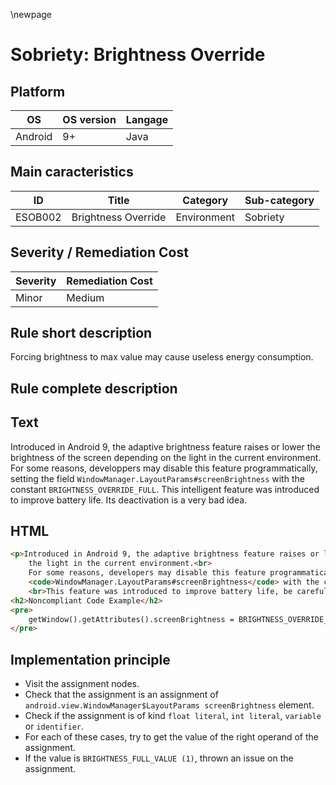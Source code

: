 \newpage

# Sobriety: Brightness Override

## Platform

|   OS          |  OS version  |  Langage  |
|---------------|--------------|-----------|
| Android       |      9+      |  Java     |

## Main caracteristics

|   ID     | Title                | Category    | Sub-category   |
|----------|----------------------|-------------|----------------|
| ESOB002  | Brightness Override  | Environment | Sobriety       |

## Severity / Remediation Cost

|  Severity  | Remediation Cost    |
|------------|---------------------|
| Minor      | Medium              |

## Rule short description

Forcing brightness to max value may cause useless energy consumption.

## Rule complete description

## Text

Introduced in Android 9, the adaptive brightness feature raises or lower the brightness of the screen depending
on the light in the current environment. For some reasons, developpers may disable this feature programmatically,
setting the field `WindowManager.LayoutParams#screenBrightness` with the constant `BRIGHTNESS_OVERRIDE_FULL`.
This intelligent feature was introduced to improve battery life. Its deactivation is a very bad idea.

## HTML

```html
<p>Introduced in Android 9, the adaptive brightness feature raises or lower the brightness of the screen depending on
    the light in the current environment.<br>
    For some reasons, developers may disable this feature programmatically, setting the field
    <code>WindowManager.LayoutParams#screenBrightness</code> with the constant <code>BRIGHTNESS_OVERRIDE_FULL</code>.
    <br>This feature was introduced to improve battery life, be careful when deactivating it.</p>
<h2>Noncompliant Code Example</h2>
<pre>
    getWindow().getAttributes().screenBrightness = BRIGHTNESS_OVERRIDE_FULL;
</pre>
```

## Implementation principle

- Visit the assignment nodes.
- Check that the assignment is an assignment of `android.view.WindowManager$LayoutParams screenBrightness` element.
- Check if the assignment is of kind `float literal`, `int literal`, `variable` or `identifier`.
- For each of these cases, try to get the value of the right operand of the assignment.
- If the value is `BRIGHTNESS_FULL_VALUE (1)`, thrown an issue on the assignment.
